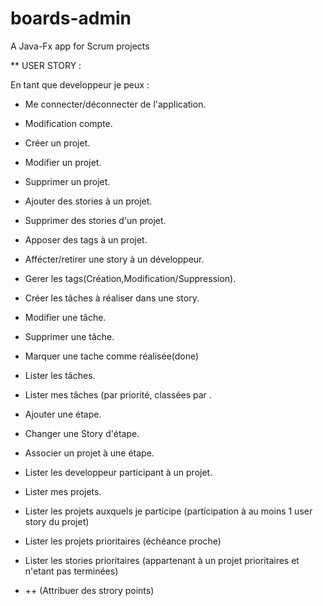 # boards-admin
A Java-Fx app for Scrum projects

** USER STORY : 

En tant que developpeur je peux : 

- Me connecter/déconnecter de l'application.
- Modification compte.

- Créer un projet.
- Modifier un projet.
- Supprimer un projet.

- Ajouter des stories à un projet.
- Supprimer des stories  d'un projet.
- Apposer des tags à un projet.
- Affécter/retirer une story à un développeur.

- Gerer les tags(Création,Modification/Suppression).

- Créer les tâches à réaliser dans une story.
- Modifier une tâche.
- Supprimer une tâche.
- Marquer une tache comme réalisée(done)

- Lister les tâches.
- Lister mes tâches (par priorité, classées par .

- Ajouter une étape.
- Changer une Story d'étape.
- Associer un projet à une étape.

- Lister les developpeur participant à un projet.
- Lister mes projets.
- Lister les projets auxquels je participe (participation à au moins 1 user story du projet)
- Lister les projets prioritaires (échéance proche)
- Lister les stories prioritaires (appartenant à un projet prioritaires et n'etant pas terminées)

- ++ (Attribuer des strory points)
